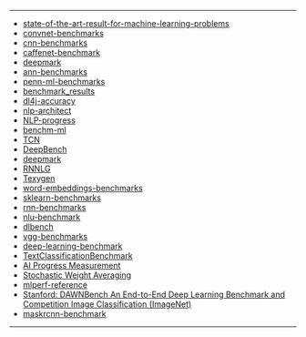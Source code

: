 
-------------------

- [state-of-the-art-result-for-machine-learning-problems](https://github.com/RedditSota/state-of-the-art-result-for-machine-learning-problems) 
- [convnet-benchmarks](https://github.com/soumith/convnet-benchmarks) 
- [cnn-benchmarks](https://github.com/jcjohnson/cnn-benchmarks) 
- [caffenet-benchmark](https://github.com/ducha-aiki/caffenet-benchmark) 
- [deepmark](https://github.com/DeepMark/deepmark) 
- [ann-benchmarks](https://github.com/erikbern/ann-benchmarks) 
- [penn-ml-benchmarks](https://github.com/EpistasisLab/penn-ml-benchmarks) 
- [benchmark_results](https://github.com/foolwood/benchmark_results) 
- [dl4j-accuracy](https://deeplearning4j.org/accuracy) 
- [nlp-architect](https://github.com/NervanaSystems/nlp-architect) 
- [NLP-progress](https://github.com/sebastianruder/NLP-progress)
- [benchm-ml](https://github.com/szilard/benchm-ml)
- [TCN](https://github.com/locuslab/TCN)
- [DeepBench](https://github.com/baidu-research/DeepBench)
- [deepmark](https://github.com/DeepMark/deepmark)
- [RNNLG](https://github.com/shawnwun/RNNLG)
- [Texygen](https://github.com/geek-ai/Texygen)
- [word-embeddings-benchmarks](https://github.com/kudkudak/word-embeddings-benchmarks)
- [sklearn-benchmarks](https://github.com/rhiever/sklearn-benchmarks)
- [rnn-benchmarks](https://github.com/glample/rnn-benchmarks)
- [nlu-benchmark](https://github.com/snipsco/nlu-benchmark)
- [dlbench](https://github.com/hclhkbu/dlbench)
- [vgg-benchmarks](https://github.com/aizvorski/vgg-benchmarks)
- [deep-learning-benchmark](https://github.com/u39kun/deep-learning-benchmark) 
- [TextClassificationBenchmark](https://github.com/wabyking/TextClassificationBenchmark)
- [AI Progress Measurement](https://www.eff.org/ai/metrics)
- [Stochastic Weight Averaging](https://towardsdatascience.com/stochastic-weight-averaging-a-new-way-to-get-state-of-the-art-results-in-deep-learning-c639ccf36a)
- [mlperf-reference](https://github.com/mlperf/reference)
- [Stanford: DAWNBench
An End-to-End Deep Learning Benchmark and Competition
Image Classification (ImageNet)](https://dawn.cs.stanford.edu/benchmark/index.html)
- [maskrcnn-benchmark](https://github.com/facebookresearch/maskrcnn-benchmark)

------------------

